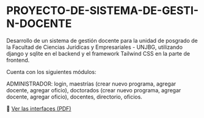 # PROYECTO-DE-SISTEMA-DE-GESTI-N-DOCENTE
Desarrollo de un sistema de gestión docente para la unidad de posgrado de la Facultad de Ciencias Jurídicas y Empresariales - UNJBG, utilizando django y sqlite en el backend y el framework Tailwind CSS en la parte de frontend.

Cuenta con los siguientes módulos:

ADMINISTRADOR: login, maestrías (crear nuevo programa, agregar docente, agregar oficio), doctorados (crear nuevo programa, agregar docente, agregar oficio), docentes, directorio, oficios.

📄 [Ver las interfaces (PDF)](sistemadegestiondocente.pdf)


